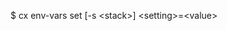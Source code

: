 <!-- post: toolbelt-env-vars_usage -->


$ cx env-vars set [-s &lt;stack&gt;] &lt;setting&gt;=&lt;value&gt;
